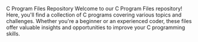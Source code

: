 C Program Files Repository
Welcome to our C Program Files repository! Here, you'll find a collection of C programs covering various topics and challenges. Whether you're a beginner or an experienced coder, these files offer valuable insights and opportunities to improve your C programming skills.
